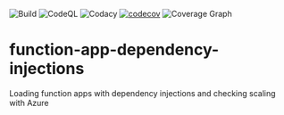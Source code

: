 ![Build](https://github.com/animat089/function-app-dependency-injections/actions/workflows/dotnet.yml/badge.svg)
![CodeQL](https://github.com/animat089/function-app-dependency-injections/actions/workflows/codeql.yml/badge.svg)
![Codacy](https://github.com/animat089/function-app-dependency-injections/actions/workflows/codacy.yml/badge.svg)
[![codecov](https://codecov.io/gh/animat089/function-app-dependency-injections/branch/main/graph/badge.svg?token=GvWLRQu6gn)](https://codecov.io/gh/animat089/function-app-dependency-injections)
![Coverage Graph](https://codecov.io/gh/animat089/function-app-dependency-injections/branch/main/graphs/sunburst.svg?token=GvWLRQu6gn)

# function-app-dependency-injections
Loading function apps with dependency injections and checking scaling with Azure
